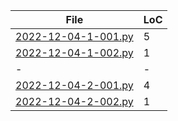 |File             |LoC|
|-----------------|-|
|[2022-12-04-1-001.py](2022-12-04-1-001.py)|5|
|[2022-12-04-1-002.py](2022-12-04-1-002.py)|1|
|-|-|
|[2022-12-04-2-001.py](2022-12-04-2-001.py)|4|
|[2022-12-04-2-002.py](2022-12-04-2-002.py)|1|

